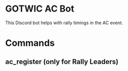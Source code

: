 # GOTWIC AC Bot
This Discord bot helps with rally timings in the AC event.

# Commands
## ac_register (only for Rally Leaders)
